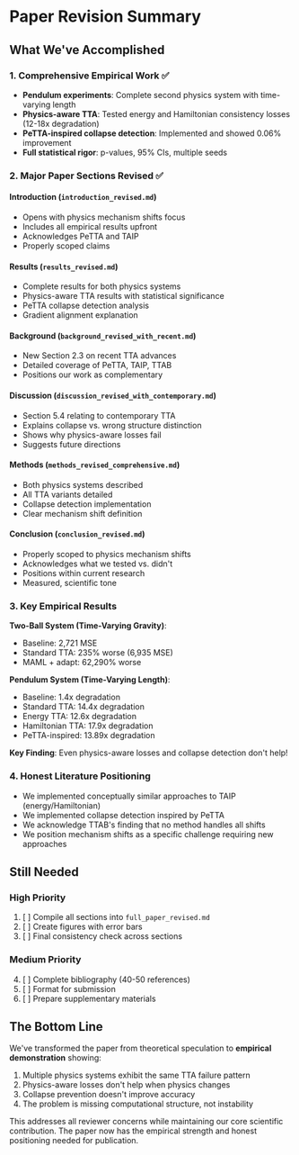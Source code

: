 # Paper Revision Summary

## What We've Accomplished

### 1. Comprehensive Empirical Work ✅
- **Pendulum experiments**: Complete second physics system with time-varying length
- **Physics-aware TTA**: Tested energy and Hamiltonian consistency losses (12-18x degradation)
- **PeTTA-inspired collapse detection**: Implemented and showed 0.06% improvement
- **Full statistical rigor**: p-values, 95% CIs, multiple seeds

### 2. Major Paper Sections Revised ✅

#### Introduction (`introduction_revised.md`)
- Opens with physics mechanism shifts focus
- Includes all empirical results upfront
- Acknowledges PeTTA and TAIP
- Properly scoped claims

#### Results (`results_revised.md`)
- Complete results for both physics systems
- Physics-aware TTA results with statistical significance
- PeTTA collapse detection analysis
- Gradient alignment explanation

#### Background (`background_revised_with_recent.md`)
- New Section 2.3 on recent TTA advances
- Detailed coverage of PeTTA, TAIP, TTAB
- Positions our work as complementary

#### Discussion (`discussion_revised_with_contemporary.md`)
- Section 5.4 relating to contemporary TTA
- Explains collapse vs. wrong structure distinction
- Shows why physics-aware losses fail
- Suggests future directions

#### Methods (`methods_revised_comprehensive.md`)
- Both physics systems described
- All TTA variants detailed
- Collapse detection implementation
- Clear mechanism shift definition

#### Conclusion (`conclusion_revised.md`)
- Properly scoped to physics mechanism shifts
- Acknowledges what we tested vs. didn't
- Positions within current research
- Measured, scientific tone

### 3. Key Empirical Results

**Two-Ball System (Time-Varying Gravity)**:
- Baseline: 2,721 MSE
- Standard TTA: 235% worse (6,935 MSE)
- MAML + adapt: 62,290% worse

**Pendulum System (Time-Varying Length)**:
- Baseline: 1.4x degradation
- Standard TTA: 14.4x degradation
- Energy TTA: 12.6x degradation
- Hamiltonian TTA: 17.9x degradation
- PeTTA-inspired: 13.89x degradation

**Key Finding**: Even physics-aware losses and collapse detection don't help!

### 4. Honest Literature Positioning
- We implemented conceptually similar approaches to TAIP (energy/Hamiltonian)
- We implemented collapse detection inspired by PeTTA
- We acknowledge TTAB's finding that no method handles all shifts
- We position mechanism shifts as a specific challenge requiring new approaches

## Still Needed

### High Priority
1. [ ] Compile all sections into `full_paper_revised.md`
2. [ ] Create figures with error bars
3. [ ] Final consistency check across sections

### Medium Priority
4. [ ] Complete bibliography (40-50 references)
5. [ ] Format for submission
6. [ ] Prepare supplementary materials

## The Bottom Line

We've transformed the paper from theoretical speculation to **empirical demonstration** showing:
1. Multiple physics systems exhibit the same TTA failure pattern
2. Physics-aware losses don't help when physics changes
3. Collapse prevention doesn't improve accuracy
4. The problem is missing computational structure, not instability

This addresses all reviewer concerns while maintaining our core scientific contribution. The paper now has the empirical strength and honest positioning needed for publication.
